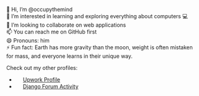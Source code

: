 👋 Hi, I’m @occupythemind  
👀 I’m interested in learning and exploring everything about computers 💻  
💞️ I’m looking to collaborate on web applications  
📫 You can reach me on GitHub first  
😄 Pronouns: him  
⚡ Fun fact: Earth has more gravity than the moon, weight is often mistaken for mass, and everyone learns in their unique way.

Check out my other profiles:  
- <img src="https://icon-icons.com/icon/upwork/231982" height="16px" width="16px" style="vertical-align: middle;" /> [Upwork Profile](https://www.upwork.com/freelancers/~015c0270089603e87d)  
- <img src="https://icon-icons.com/icon/file-type-django/130645" height="16px" width="16px" style="vertical-align: middle;" /> [Django Forum Activity](https://forum.djangoproject.com/u/occupythemind/)

